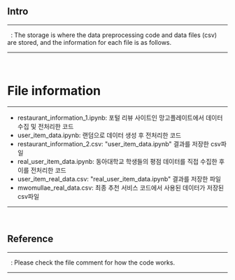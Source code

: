 ## Intro 

---
&nbsp; : The storage is where the data preprocessing code and data files (csv) are stored, and the information for each file is as follows.

---
<br>

# File information

---
* restaurant_information_1.ipynb: 포털 리뷰 사이트인 망고플레이트에서 데이터 수집 및 전처리한 코드 
* user_item_data.ipynb: 랜덤으로 데이터 생성 후 전처리한 코드
* restaurant_information_2.csv: "user_item_data.ipynb" 결과를 저장한 csv파일 
* real_user_item_data.ipynb: 동아대학교 학생들의 평점 데이터를 직접 수집한 후 이를 전처리한 코드
* user_item_real_data.csv: "real_user_item_data.ipynb" 결과를 저장한 파일 
* mwomullae_real_data.csv: 최종 추천 서비스 코드에서 사용된 데이터가 저장된 csv파일<br>
---
<br>

## Reference
---
&nbsp; : Please check the file comment for how the code works.

---
